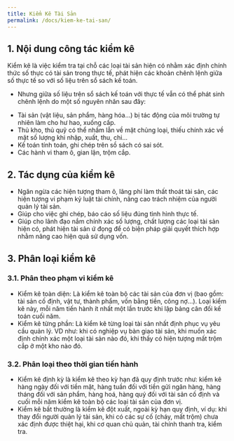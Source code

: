 ```yaml
---
title: Kiểm Kê Tài Sản 
permalink: /docs/kiem-ke-tai-san/
---
```


## 1. Nội dung công tác kiểm kê 

Kiểm kê là việc kiểm tra tại chỗ các loại tài sản hiện có nhằm xác định chính thức số thực có tài sản trong thực tế, phát hiện các khoản chênh lệnh giữa số thực tế so với số liệu trên sổ sách kế toán. 

* Nhưng giữa số liệu trên sổ sách kế toán với thực tế vẫn có thể phát sinh chênh lệnh do một số nguyên nhân sau đây: 
-  Tài  sản  (vật  liệu,  sản  phẩm,  hàng  hóa...)  bị  tác  động  của  môi trường tự nhiên làm cho hư hao, xuống cấp.
- Thủ kho, thủ quỹ có thể nhầm lẫn về mặt chủng loại, thiếu chính xác về mặt số lượng khi nhập, xuất, thu, chi... 
- Kế toán tính toán, ghi chép trên sồ sách có sai sót. 
- Các hành vi tham ô, gian lận, trộm cắp. 

## 2. Tác dụng của kiểm kê 
*  Ngăn ngừa các  hiện tượng tham  ô, lãng phí  làm  thất thoát tài sản, các hiện tượng vi phạm kỷ luật tài chính, nâng cao trách nhiệm của người quản lý tài sản. 
* Giúp cho việc ghi chép, báo cáo số liệu đúng tình hình thực tế. 
* Giúp cho lãnh đạo nắm chính xác số lượng, chất lượng các loại tài sản hiện có, phát hiện tài sản ứ đọng để có biện pháp giải quyết thích hợp nhằm nâng cao hiện quả sử dụng vốn. 

## 3. Phân loại kiểm kê 
### 3.1. Phân theo phạm vi kiểm kê 
* Kiểm kê toàn diện: Là kiểm kê toàn bộ các tài sản của đơn vị 
(bao gồm: tài  sản cố  định, vật tư, thành  phẩm, vốn bằng tiền, công 
nợ...). Loại kiểm kê này, mỗi năm tiến hành ít nhất một lần trước khi 
lập bảng cân đối kế toán cuối năm.  
* Kiểm kê từng phần: Là kiểm kê từng loại tài sản nhất định phục 
vụ yêu cầu quản lý. VD như: khi có nghiệp vụ bàn giao tài sản, khi 
muốn  xác  định  chính  xác  một  loại  tài  sản  nào  đó,  khi  thấy  có  hiện 
tượng mất trộm cắp ở một kho nào đó. 

### 3.2. Phân loại theo thời gian tiến hành 
* Kiểm kê định kỳ là kiểm kê theo kỳ hạn đã quy định trước như: 
kiểm kê hàng ngày đối với tiền mặt, hàng tuần đối với tiền gửi ngân 
hàng, hàng tháng đối với sản phẩm, hàng hoá, hàng quý đối với tài sản 
cố định và cuối mỗi năm kiểm kê toàn bộ các loại tài sản của đơn vị. 
* Kiểm kê bất thường là kiểm kê đột xuất, ngoài kỳ hạn quy định, 
ví dụ: khi thay đổi người quản lý tài sản, khi có các sự cố (cháy, mất 
trộm) chưa xác định được thiệt hại, khi cơ quan chủ quản, tài chính 
thanh tra, kiểm tra. 




















